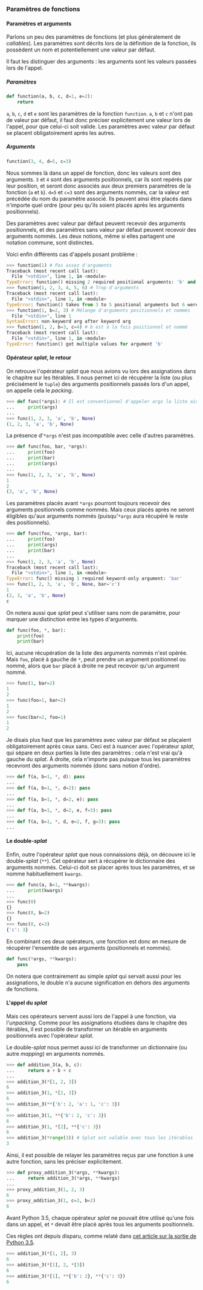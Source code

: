 ### Paramètres de fonctions

#### Paramètres et arguments

Parlons un peu des paramètres de fonctions (et plus généralement de *callables*).
Les paramètres sont décrits lors de la définition de la fonction, ils possèdent un nom et potentiellement une valeur par défaut.

Il faut les distinguer des arguments : les arguments sont les valeurs passées lors de l'appel.

##### Paramètres

```python
def function(a, b, c, d=1, e=2):
    return
```

`a`, `b`, `c`, `d` et `e` sont les paramètres de la fonction `function`. `a`, `b` et `c` n'ont pas de valeur par défaut, il faut donc préciser explicitement une valeur lors de l'appel, pour que celui-ci soit valide.
Les paramètres avec valeur par défaut se placent obligatoirement après les autres.

##### Arguments

```python
function(3, 4, d=5, c=3)
```

Nous sommes là dans un appel de fonction, donc les valeurs sont des arguments.
`3` et `4` sont des arguments positionnels, car ils sont repérés par leur position, et seront donc associés aux deux premiers paramètres de la fonction (`a` et `b`).
`d=5` et `c=3` sont des arguments nommés, car la valeur est précédée du nom du paramètre associé. Ils peuvent ainsi être placés dans n'importe quel ordre (pour peu qu'ils soient placés après les arguments positionnels).

Des paramètres avec valeur par défaut peuvent recevoir des arguments positionnels, et des paramètres sans valeur par défaut peuvent recevoir des arguments nommés.
Les deux notions, même si elles partagent une notation commune, sont distinctes.

Voici enfin différents cas d'appels posant problème :

```python
>>> function(1) # Pas assez d'arguments
Traceback (most recent call last):
  File "<stdin>", line 1, in <module>
TypeError: function() missing 2 required positional arguments: 'b' and 'c'
>>> function(1, 2, 3, 4, 5, 6) # Trop d'arguments
Traceback (most recent call last):
  File "<stdin>", line 1, in <module>
TypeError: function() takes from 3 to 5 positional arguments but 6 were given
>>> function(1, b=2, 3) # Mélange d'arguments positionnels et nommés
  File "<stdin>", line 1
SyntaxError: non-keyword arg after keyword arg
>>> function(1, 2, b=3, c=4) # b est à la fois positionnel et nommé
Traceback (most recent call last):
  File "<stdin>", line 1, in <module>
TypeError: function() got multiple values for argument 'b'
```

#### Opérateur *splat*, le retour

On retrouve l'opérateur *splat* que nous avions vu lors des assignations dans le chapitre sur les Itérables.
Il nous permet ici de récupérer la liste (ou plus précisément le `tuple`) des arguments positionnels passés lors d'un appel, on appelle cela le *packing*.

```python
>>> def func(*args): # Il est conventionnel d'appeler args la liste ainsi récupérée
...     print(args)
...
>>> func(1, 2, 3, 'a', 'b', None)
(1, 2, 3, 'a', 'b', None)
```

La présence d'`*args` n'est pas incompatible avec celle d'autres paramètres.

```python
>>> def func(foo, bar, *args):
...     print(foo)
...     print(bar)
...     print(args)
...
>>> func(1, 2, 3, 'a', 'b', None)
1
2
(3, 'a', 'b', None)
```

Les paramètres placés avant `*args` pourront toujours recevoir des arguments positionnels comme nommés.
Mais ceux placés après ne seront éligibles qu'aux arguments nommés (puisqu'`*args` aura récupéré le reste des positionnels).

```python
>>> def func(foo, *args, bar):
...     print(foo)
...     print(args)
...     print(bar)
...
>>> func(1, 2, 3, 'a', 'b', None)
Traceback (most recent call last):
  File "<stdin>", line 1, in <module>
TypeError: func() missing 1 required keyword-only argument: 'bar'
>>> func(1, 2, 3, 'a', 'b', None, bar='c')
1
(2, 3, 'a', 'b', None)
c
```

On notera aussi que *splat* peut s'utiliser sans nom de paramètre, pour marquer une distinction entre les types d'arguments.

```python
def func(foo, *, bar):
    print(foo)
    print(bar)
```

Ici, aucune récupération de la liste des arguments nommés n'est opérée.
Mais `foo`, placé à gauche de `*`, peut prendre un argument positionnel ou nommé, alors que `bar` placé à droite ne peut recevoir qu'un argument nommé.

```python
>>> func(1, bar=2)
1
2
>>> func(foo=1, bar=2)
1
2
>>> func(bar=2, foo=1)
1
2
```

Je disais plus haut que les paramètres avec valeur par défaut se plaçaient obligatoirement après ceux sans.
Ceci est à nuancer avec l'opérateur *splat*, qui sépare en deux parties la liste des paramètres : cela n'est vrai qu'à gauche du *splat*.
À droite, cela n'importe pas puisque tous les paramètres recevront des arguments nommés (donc sans notion d'ordre).

```python
>>> def f(a, b=1, *, d): pass
...
>>> def f(a, b=1, *, d=2): pass
...
>>> def f(a, b=1, *, d=2, e): pass
...
>>> def f(a, b=1, *, d=2, e, f=3): pass
...
>>> def f(a, b=1, *, d, e=2, f, g=3): pass
...
```

#### Le double-*splat*

Enfin, outre l'opérateur *splat* que nous connaissions déjà, on découvre ici le double-*splat* (`**`).
Cet opérateur sert à récupérer le dictionnaire des arguments nommés.
Celui-ci doit se placer après tous les paramètres, et se nomme habituellement `kwargs`.

```python
>>> def func(a, b=1, **kwargs):
...     print(kwargs)
...
>>> func(0)
{}
>>> func(0, b=2)
{}
>>> func(0, c=3)
{'c': 3}
```

En combinant ces deux opérateurs, une fonction est donc en mesure de récupérer l'ensemble de ses arguments (positionnels et nommés).

```python
def func(*args, **kwargs):
    pass
```

On notera que contrairement au simple *splat* qui servait aussi pour les assignations, le double n'a aucune signification en dehors des arguments de fonctions.

#### L'appel du *splat*

Mais ces opérateurs servent aussi lors de l'appel à une fonction, via l'*unpacking*.
Comme pour les assignations étudiées dans le chapitre des itérables, il est possible de transformer un itérable en arguments positionnels avec l'opérateur *splat*.

Le double-*splat* nous permet aussi ici de transformer un dictionnaire (ou autre *mapping*) en arguments nommés.

```python
>>> def addition_3(a, b, c):
...     return a + b + c
...
>>> addition_3(*[1, 2, 3])
6
>>> addition_3(1, *[2, 3])
6
>>> addition_3(**{'b': 2, 'a': 1, 'c': 3})
6
>>> addition_3(1, **{'b': 2, 'c': 3})
6
>>> addition_3(1, *[2], **{'c': 3})
6
>>> addition_3(*range(3)) # Splat est valable avec tous les itérables
3
```

Ainsi, il est possible de relayer les paramètres reçus par une fonction à une autre fonction, sans les préciser explicitement.

```python
>>> def proxy_addition_3(*args, **kwargs):
...     return addition_3(*args, **kwargs)
...
>>> proxy_addition_3(1, 2, 3)
6
>>> proxy_addition_3(1, c=3, b=2)
6
```

Avant Python 3.5, chaque opérateur *splat* ne pouvait être utilisé qu'une fois dans un appel, et `*` devait être placé après tous les arguments positionnels.

Ces règles ont depuis disparu, comme relaté dans [cet article sur la sortie de Python 3.5](https://zestedesavoir.com/articles/175/sortie-de-python-3-5/#2-principales-nouveautes).

```python
>>> addition_3(*[1, 2], 3)
6
>>> addition_3(*[1], 2, *[3])
6
>>> addition_3(*[1], **{'b': 2}, **{'c': 3})
6
```
